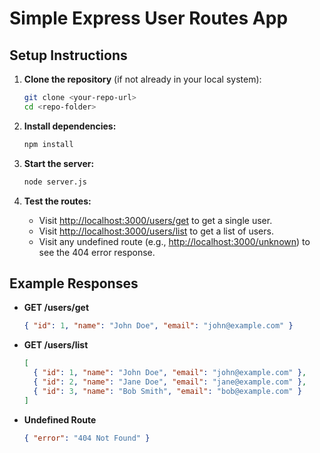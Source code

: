 # Simple Express User Routes App

## Setup Instructions

1. **Clone the repository** (if not already in your local system):
   ```bash
   git clone <your-repo-url>
   cd <repo-folder>
   ```

2. **Install dependencies:**
   ```bash
   npm install
   ```

3. **Start the server:**
   ```bash
   node server.js
   ```

4. **Test the routes:**
   - Visit [http://localhost:3000/users/get](http://localhost:3000/users/get) to get a single user.
   - Visit [http://localhost:3000/users/list](http://localhost:3000/users/list) to get a list of users.
   - Visit any undefined route (e.g., [http://localhost:3000/unknown](http://localhost:3000/unknown)) to see the 404 error response.

## Example Responses

- **GET /users/get**
  ```json
  { "id": 1, "name": "John Doe", "email": "john@example.com" }
  ```

- **GET /users/list**
  ```json
  [
    { "id": 1, "name": "John Doe", "email": "john@example.com" },
    { "id": 2, "name": "Jane Doe", "email": "jane@example.com" },
    { "id": 3, "name": "Bob Smith", "email": "bob@example.com" }
  ]
  ```

- **Undefined Route**
  ```json
  { "error": "404 Not Found" }
  ``` 